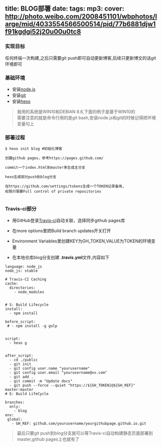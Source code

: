 title: BLOG部署
date:
tags: 
mp3: 
cover: http://photo.weibo.com/2008451101/wbphotos/large/mid/4033554566500514/pid/77b6881djw1f91kgdgi52j20u00u0tc8
---


### 实现目标
任何终端一次构建,之后只需要git push即可自动更新博客,后续只更新博文的话git环境即可


### 基础环境

- 安装[node.js](https://nodejs.org/en/)
- 安装[git](https://git-scm.com/)
- 安装[hexo](https://hexo.io/)

> 我用的系统是WIN10和DEBIAN 8.6,下面的例子是基于WIN10的    
> 需要注意的就是命令行用的是git bash,安装node.js和git的时候记得把环境变量勾上


### 部署过程
```
$ hexo init blog #初始化博客

创建github pages，参考https://pages.github.com/

commit一个index.html到master来生成主分支

hexo生成部分push到blog分支

在https://github.com/settings/tokens生成一个TOKEN记录备用,
权限只需要Full control of private repositories


```



### Travis-ci部分


- 用GitHub登录[Travis-ci](https://travis-ci.org)自动关联，选择同步github pages库

- 在more options里把Build branch updates开关打开

- Environment Variables里创建KEY为GH_TOKEN,VALUE为TOKEN的环境变量

- 在本地仓库blog分支创建 **.travis.yml**文件,内容如下
```
language: node_js
node_js: stable

# Travis-CI Caching
cache:
  directories:
    - node_modules


# S: Build Lifecycle
install:
  - npm install

before_script:
 # - npm install -g gulp


script:
  - hexo g


after_script:
  - cd ./public
  - git init
  - git config user.name "yourusername"
  - git config user.email "yourusername@xx.com"
  - git add .
  - git commit -m "Update docs"
  - git push --force --quiet "https://${GH_TOKEN}@${GH_REF}" master:master
# E: Build LifeCycle

branches:
  only:
    - blog
env:
 global:
   - GH_REF: github.com/yourusername/yourgithubpage.github.io.git
```
> 最后只要git push到blog分支就可以等Travis-ci自动构建静态页面部署到master,github pages上也就有了